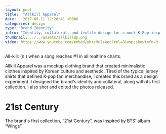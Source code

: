 ```yaml
---
layout: post
title:  "Allkill Apparel"
date:   2017-06-11 12:26:41 +0800
categories: design
type: "Brand Identity"
intro: "Identity, collateral, and textile design for a mock K-Pop-inspired clothing brand."
thumbnail: ../../assets/allkilldp.png
video: https://www.youtube.com/embed/uktzMcIzAec?rel=0&amp;showinfo=0
---
```


All-kill: (n.) when a song reaches #1 in all realtime charts.

Allkill Apparel was a mockup clothing brand that created minimalistic clothes inspired by Korean culture and aesthetic. Tired of the typical jersey shirts that defined K-pop fan merchandise, I created this brand as a design experiment. I designed the brand's identity and collateral, along with its first collection. I also shot and edited the photos released.

# 21st Century
The brand's first collection, “21st Century”, was inspired by BTS’ album “Wings”.